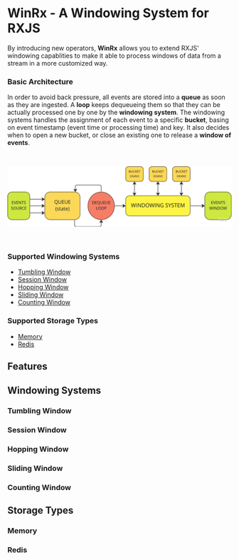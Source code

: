 # WinRx - A Windowing System for RXJS

By introducing new operators, **WinRx** allows you to extend RXJS' windowing
capablities to make it able to process windows of data from a stream in a more
customized way.

### Basic Architecture

In order to avoid back pressure, all events are stored into a **queue** as soon
as they are ingested. A **loop** keeps dequeueing them so that they can be actually
processed one by one by the **windowing system**. The windowing systems handles the
assignment of each event to a specific **bucket**, basing on event timestamp (event
time or processing time) and key. It also decides when to open a new bucket, or
close an existing one to release a **window of events**.

<br>

![schema](./winrx.png)

<br>

### Supported Windowing Systems

- [Tumbling Window](#tumbling-window)
- [Session Window](#session-window)
- [Hopping Window](#hopping-window)
- [Sliding Window](#sliding-window)
- [Counting Window](#counting-window)

### Supported Storage Types

- [Memory](#memory)
- [Redis](#redis)

<!-- ## General behaviour

- Every window operator receives single **T** value and outputs a **T[]** value
  each time a window gets closed.
- Whenever an _error_ or _complete_ event is triggered, active windows gets
  forcibly closed, unless the **closeOnError** and **closeOnComplete** options
  are set to false (true if omitted). In this case all values that are not
  included in an already closed window will be lost.
- In case of an **error** event, the value is still passed as an array of length
  1 to keep consistency with next events. -->

## Features

<!-- ### Use Event Time instead of Processng Time

### Split Windows with Event Key

Events streamed throught the same observable can be split into multiple
separated "windowing pipelines" by providing a callback to extract a key from
the event itself (otherwise all events come with the "default" key). In this
way, events with different keys will be treated as separated streams flowing
through the same pipeline.

```typescript
const events = [{
  key: 1,
  value: "hola",
}, {
  key: 1,
  value: "todo",
}, {
  key: 2,
  value: "hello",
}, {
  key: 1,
  value: "mundo",
}, {
  key: 2,
  value: "world",
}];

from(events).pipe(
  tumblingWindow({
    size: 100,
    withEventKey: (e: any) => e.key,
  }),
).subscribe((window: any[]) =>
  console.log(
    window
      .map((event) => event.value)
      .join(" "),
  )
);

/**
 * output:
 * hola todo mundo
 * hello world
 */
``` -->

## Windowing Systems

### Tumbling Window

### Session Window

### Hopping Window

### Sliding Window

### Counting Window

## Storage Types

### Memory

### Redis
